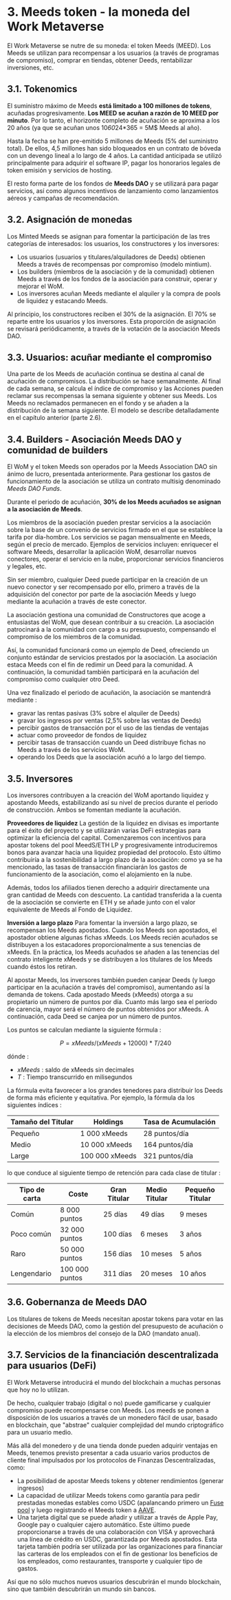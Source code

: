 # 3. Meeds token - la moneda del Work Metaverse

El Work Metaverse se nutre de su moneda: el token Meeds (MEED). Los Meeds se utilizan para recompensar a los usuarios (a través de programas de compromiso), comprar en tiendas, obtener Deeds, rentabilizar inversiones, etc.

## 3.1. Tokenomics

El suministro máximo de Meeds **está limitado a 100 millones de tokens**, acuñadas progresivamente. **Los MEED se acuñan a razón de 10 MEED por minuto**. Por lo tanto, el horizonte completo de acuñación se aproxima a los 20 años (ya que se acuñan unos 10*60*24*365 = 5M$ Meeds al año).

Hasta la fecha se han pre-emitido 5 millones de Meeds (5% del suministro total). De ellos, 4,5 millones han sido bloqueados en un contrato de bóveda con un devengo lineal a lo largo de 4 años. La cantidad anticipada se utilizó principalmente para adquirir el software IP, pagar los honorarios legales de token emisión y servicios de hosting.

El resto forma parte de los fondos de __Meeds DAO__ y se utilizará para pagar servicios, así como algunos incentivos de lanzamiento como lanzamientos aéreos y campañas de recomendación.


## 3.2. Asignación de monedas

Los Minted Meeds se asignan para fomentar la participación de las tres categorías de interesados: los usuarios, los constructores y los inversores:

- Los usuarios (usuarios y titulares/alquiladores de Deeds) obtienen Meeds a través de recompensas por compromiso (modelo mintium).
- Los builders (miembros de la asociación y de la comunidad) obtienen Meeds a través de los fondos de la asociación para construir, operar y mejorar el WoM.
- Los inversores acuñan Meeds mediante el alquiler y la compra de pools de liquidez y estacando Meeds.

Al principio, los constructores reciben el 30% de la asignación. El 70% se reparte entre los usuarios y los inversores. Esta proporción de asignación se revisará periódicamente, a través de la votación de la asociación Meeds DAO.

## 3.3. Usuarios: acuñar mediante el compromiso

Una parte de los Meeds de acuñación continua se destina al canal de acuñación de compromisos. La distribución se hace semanalmente. Al final de cada semana, se calcula el índice de compromiso y las Acciones pueden reclamar sus recompensas la semana siguiente y obtener sus Meeds. Los Meeds no reclamados permanecen en el fondo y se añaden a la distribución de la semana siguiente. El modelo se describe detalladamente en el capítulo anterior (parte 2.6).

## 3.4. Builders - Asociación Meeds DAO y comunidad de builders

El WoM y el token Meeds son operados por la Meeds Association DAO sin ánimo de lucro, presentada anteriormente. Para gestionar los gastos de funcionamiento de la asociación se utiliza un contrato multisig denominado _Meeds DAO Funds_.

Durante el periodo de acuñación, **30% de los Meeds acuñados se asignan a la asociación de Meeds**.

Los miembros de la asociación pueden prestar servicios a la asociación sobre la base de un convenio de servicios firmado en el que se establece la tarifa por día-hombre. Los servicios se pagan mensualmente en Meeds, según el precio de mercado. Ejemplos de servicios incluyen: enriquecer el software Meeds, desarrollar la aplicación WoM, desarrollar nuevos conectores, operar el servicio en la nube, proporcionar servicios financieros y legales, etc.

Sin ser miembro, cualquier Deed puede participar en la creación de un nuevo conector y ser recompensado por ello, primero a través de la adquisición del conector por parte de la asociación Meeds y luego mediante la acuñación a través de este conector.

La asociación gestiona una comunidad de Constructores que acoge a entusiastas del WoM, que desean contribuir a su creación. La asociación patrocinará a la comunidad con cargo a su presupuesto, compensando el compromiso de los miembros de la comunidad.

Así, la comunidad funcionará como un ejemplo de Deed, ofreciendo un conjunto estándar de servicios prestados por la asociación. La asociación estaca Meeds con el fin de redimir un Deed para la comunidad. A continuación, la comunidad también participará en la acuñación del compromiso como cualquier otro Deed.

Una vez finalizado el periodo de acuñación, la asociación se mantendrá mediante :

- gravar las rentas pasivas (3% sobre el alquiler de Deeds)
- gravar los ingresos por ventas (2,5% sobre las ventas de Deeds)
- percibir gastos de transacción por el uso de las tiendas de ventajas
- actuar como proveedor de fondos de liquidez
- percibir tasas de transacción cuando un Deed distribuye fichas no Meeds a través de los servicios WoM.
- operando los Deeds que la asociación acuñó a lo largo del tiempo.


## 3.5. Inversores

Los inversores contribuyen a la creación del WoM aportando liquidez y apostando Meeds, estabilizando así su nivel de precios durante el periodo de construcción. Ambos se fomentan mediante la acuñación.

**Proveedores de liquidez** La gestión de la liquidez en divisas es importante para el éxito del proyecto y se utilizarán varias DeFi estrategias para optimizar la eficiencia del capital. Comenzaremos con incentivos para apostar tokens del pool MeedS/ETH LP y progresivamente introduciremos bonos para avanzar hacia una liquidez propiedad del protocolo. Esto último contribuiría a la sostenibilidad a largo plazo de la asociación: como ya se ha mencionado, las tasas de transacción financiarán los gastos de funcionamiento de la asociación, como el alojamiento en la nube.

Además, todos los afiliados tienen derecho a adquirir directamente una gran cantidad de Meeds con descuento. La cantidad transferida a la cuenta de la asociación se convierte en ETH y se añade junto con el valor equivalente de Meeds al Fondo de Liquidez.

**Inversión a largo plazo** Para fomentar la inversión a largo plazo, se recompensan los Meeds apostados. Cuando los Meeds son apostados, el apostador obtiene algunas fichas xMeeds. Los Meeds recién acuñados se distribuyen a los estacadores proporcionalmente a sus tenencias de xMeeds. En la práctica, los Meeds acuñados se añaden a las tenencias del contrato inteligente xMeeds y se distribuyen a los titulares de los Meeds cuando éstos los retiran.

Al apostar Meeds, los inversores también pueden canjear Deeds (y luego participar en la acuñación a través del compromiso), aumentando así la demanda de tokens. Cada apostado Meeds (xMeeds) otorga a su propietario un número de puntos por día. Cuanto más largo sea el período de carencia, mayor será el número de puntos obtenidos por xMeeds. A continuación, cada Deed se canjea por un número de puntos.

Los puntos se calculan mediante la siguiente fórmula :

 $$ P = xMeeds / (xMeeds + 12000) * T / 240 $$

 dónde :

- $xMeeds$ : saldo de xMeeds sin decimales
- $T$ : Tiempo transcurrido en milisegundos

La fórmula evita favorecer a los grandes tenedores para distribuir los Deeds de forma más eficiente y equitativa. Por ejemplo, la fórmula da los siguientes índices :

| **Tamaño del Titular** | **Holdings**   | **Tasa de Acumulación** |
| ---------------------- | -------------- | ----------------------- |
| Pequeño                | 1 000 xMeeds   | 28 puntos/día           |
| Medio                  | 10 000 xMeeds  | 164 puntos/día          |
| Large                  | 100 000 xMeeds | 321 puntos/día          |


lo que conduce al siguiente tiempo de retención para cada clase de titular :

| **Tipo de carta** | **Coste**      | **Gran Titular** | **Medio Titular** | **Pequeño Titular** |
| ----------------- | -------------- | ---------------- | ----------------- | ------------------- |
| Común             | 8 000 puntos   | 25 días          | 49 días           | 9 meses             |
| Poco común        | 32 000 puntos  | 100 días         | 6 meses           | 3 años              |
| Raro              | 50 000 puntos  | 156 días         | 10 meses          | 5 años              |
| Lengendario       | 100 000 puntos | 311 días         | 20 meses          | 10 años             |

## 3.6. Gobernanza de Meeds DAO

Los titulares de tokens de Meeds necesitan apostar tokens para votar en las decisiones de Meeds DAO, como la gestión del presupuesto de acuñación o la elección de los miembros del consejo de la DAO (mandato anual).

## 3.7. Servicios de la financiación descentralizada para usuarios (DeFi)

El Work Metaverse introducirá el mundo del blockchain a muchas personas que hoy no lo utilizan.

De hecho, cualquier trabajo (digital o no) puede gamificarse y cualquier compromiso puede recompensarse con Meeds. Los meeds se ponen a disposición de los usuarios a través de un monedero fácil de usar, basado en blockchain, que "abstrae" cualquier complejidad del mundo criptográfico para un usuario medio.

Más allá del monedero y de una tienda donde pueden adquirir ventajas en Meeds, tenemos previsto presentar a cada usuario varios productos de cliente final impulsados por los protocolos de Finanzas Descentralizadas, como:

- La posibilidad de apostar Meeds tokens y obtener rendimientos (generar ingresos)
- La capacidad de utilizar Meeds tokens como garantía para pedir prestadas monedas estables como USDC (apalancando primero un [Fuse pool](https://app.rari.capital/fuse) y luego registrando el Meeds token a [AAVE](https://aave.com/).
- Una tarjeta digital que se puede añadir y utilizar a través de Apple Pay, Google pay o cualquier cajero automático. Este último puede proporcionarse a través de una colaboración con VISA y aprovechará una línea de crédito en USDC, garantizada por Meeds apostados. Esta tarjeta también podría ser utilizada por las organizaciones para financiar las carteras de los empleados con el fin de gestionar los beneficios de los empleados, como restaurantes, transporte y cualquier tipo de gastos.

Así que no sólo muchos nuevos usuarios descubrirán el mundo blockchain, sino que también descubrirán un mundo sin bancos.

 
